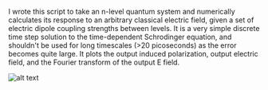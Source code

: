 I wrote this script to take an n-level quantum system and numerically calculates its response to an arbitrary classical electric field, given a set of electric dipole coupling strengths between levels. It is a very simple discrete time step solution to the time-dependent Schrodinger equation, and shouldn't be used for long timescales (>20 picoseconds) as the error becomes quite large. It plots the output induced polarization, output electric field, and the Fourier transform of the output E field.


![alt text](https://github.com/iafinn/science_projects/blob/master/2_level_system/output.png)
